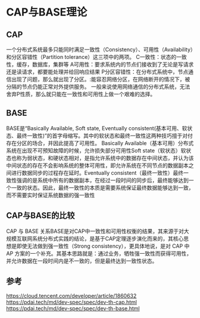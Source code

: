# CAP与BASE理论
## CAP
一个分布式系统最多只能同时满足一致性（Consistency）、可用性（Availability）和分区容错性（Partition tolerance）这三项中的两项。
C一致性：状态的一致性，缓存，数据库，集群等
A可用性：要求系统内的节点们接收到了无论是写请求还是读请求，都要能处理并给回响应结果
P分区容错性：在分布式系统中，节点通信出现了问题，那么就出现了分区。:能容忍网络分区，在网络断开的情况下，被分隔的节点仍能正常对外提供服务。
一般来说使用网络通信的分布式系统，无法舍弃P性质，那么就只能在一致性和可用性上做一个艰难的选择。
## BASE
BASE是“Basically Available, Soft state, Eventually consistent(基本可用、软状态、最终一致性)”的首字母缩写。其中的软状态和最终一致性这两种技巧擅于对付存在分区的场合，并因此提高了可用性。
Basically Available（基本可用）分布式系统在出现不可预知故障的时候，允许损失部分可用性Soft state（软状态）软状态也称为弱状态，和硬状态相对，是指允许系统中的数据存在中间状态，并认为该中间状态的存在不会影响系统的整体可用性，即允许系统在不同节点的数据副本之间进行数据同步的过程存在延时。Eventually consistent（最终一致性）最终一致性强调的是系统中所有的数据副本，在经过一段时间的同步后，最终能够达到一个一致的状态。因此，最终一致性的本质是需要系统保证最终数据能够达到一致，而不需要实时保证系统数据的强一致性
## CAP与BASE的比较
CAP 与 BASE 关系BASE是对CAP中一致性和可用性权衡的结果，其来源于对大规模互联网系统分布式实践的结论，是基于CAP定理逐步演化而来的，其核心思想是即使无法做到强一致性（Strong consistency），更具体地说，是对 CAP 中 AP 方案的一个补充。其基本思路就是：通过业务，牺牲强一致性而获得可用性，并允许数据在一段时间内是不一致的，但是最终达到一致性状态。

## 参考
https://cloud.tencent.com/developer/article/1860632
https://pdai.tech/md/dev-spec/spec/dev-th-cap.html
https://pdai.tech/md/dev-spec/spec/dev-th-base.html


